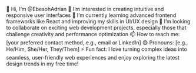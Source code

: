 👋 Hi, I’m @EbesohAdrian
👀 I’m interested in creating intuitive and responsive user interfaces
🌱 I’m currently learning advanced frontend frameworks like React and improving my skills in UI/UX design
💞️ I’m looking to collaborate on exciting web development projects, especially those that challenge creativity and performance optimization
📫 How to reach me: [your preferred contact method, e.g., email or LinkedIn]
😄 Pronouns: [e.g., He/Him, She/Her, They/Them]
⚡ Fun fact: I love turning complex ideas into seamless, user-friendly web experiences and enjoy exploring the latest design trends in my free time!


<!---
EbesohAdrian/EbesohAdrian is a ✨ special ✨ repository because its `README.md` (this file) appears on your GitHub profile.
You can click the Preview link to take a look at your changes.
--->
